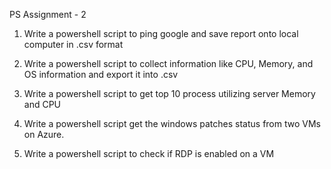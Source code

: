 PS Assignment - 2
1. Write a powershell script to ping google and save report onto local computer in .csv format 

2. Write a powershell script to collect information like CPU, Memory, and OS information and export it into .csv 

3. Write a powershell script to get top 10 process utilizing server Memory and CPU 

4. Write a powershell script get the windows patches status from two VMs on Azure. 

5. Write a powershell script to check if RDP is enabled on a VM
